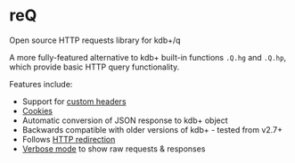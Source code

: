# reQ

Open source HTTP requests library for kdb+/q

A more fully-featured alternative to kdb+ built-in functions `.Q.hg` and `.Q.hp`, which provide basic HTTP query functionality.

Features include:

* Support for [custom headers](features/headers.md)
* [Cookies](features/cookies.md)
* Automatic conversion of JSON response to kdb+ object
* Backwards compatible with older versions of kdb+ - tested from v2.7+
* Follows [HTTP redirection](features/redirects.md)
* [Verbose mode](features/verbose.md) to show raw requests & responses